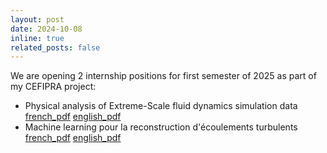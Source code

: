 ```yaml
---
layout: post
date: 2024-10-08
inline: true
related_posts: false
---
```


We are opening 2 internship positions for first semester of 2025 as part of my CEFIPRA project:
- Physical analysis of Extreme-Scale fluid dynamics simulation data [french_pdf](../assets/pdf/offre_de_stage_SVD_KHRTI.pdf) [english_pdf](../assets/pdf/intership_proposal_SVD_KHRTI.pdf)
- Machine learning pour la reconstruction d'écoulements turbulents [french_pdf](../assets/pdf/offre_de_stage_fluidML.pdf) [english_pdf](../assets/pdf/intership_proposal_fluidML.pdf)
